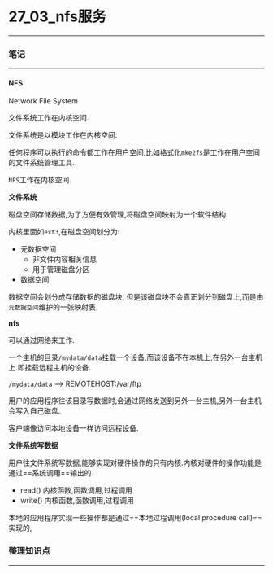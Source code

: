 # 27_03_nfs服务

---

### 笔记

---

#### NFS

Network File System

文件系统工作在内核空间.

文件系统是以模块工作在内核空间.

任何程序可以执行的命令都工作在用户空间,比如格式化`mke2fs`是工作在用户空间的文件系统管理工具.

`NFS`工作在内核空间.

**文件系统**

磁盘空间存储数据,为了方便有效管理,将磁盘空间映射为一个软件结构.

内核里面如`ext3`,在磁盘空间划分为:

* 元数据空间
	* 非文件内容相关信息
	* 用于管理磁盘分区
* 数据空间

数据空间会划分成存储数据的磁盘块, 但是该磁盘块不会真正划分到磁盘上,而是由`元数据空间`维护的一张映射表.

**nfs**

可以通过网络来工作.

一个主机的目录`/mydata/data`挂载一个设备,而该设备不在本机上,在另外一台主机上.即挂载远程主机的设备.

`/mydata/data` --> REMOTEHOST:/var/ftp

用户的应用程序往该目录写数据时,会通过网络发送到另外一台主机,另外一台主机会写入自己磁盘.

客户端像访问本地设备一样访问远程设备.

**文件系统写数据**

用户往文件系统写数据,能够实现对硬件操作的只有内核.内核对硬件的操作功能是通过==系统调用==输出的.

* read() 内核函数,函数调用,过程调用
* write() 内核函数,函数调用,过程调用

本地的应用程序实现一些操作都是通过==本地过程调用(local procedure call)==实现的,



### 整理知识点

---